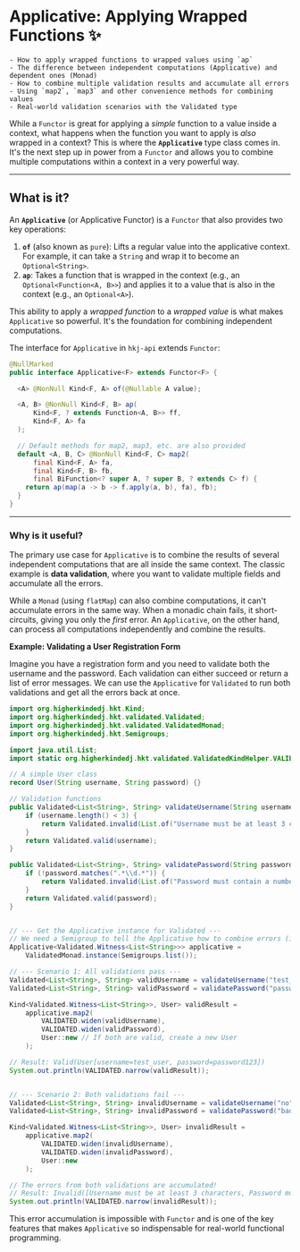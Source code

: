 # Applicative: Applying Wrapped Functions ✨

~~~admonish info title="What You'll Learn"
- How to apply wrapped functions to wrapped values using `ap`
- The difference between independent computations (Applicative) and dependent ones (Monad)
- How to combine multiple validation results and accumulate all errors
- Using `map2`, `map3` and other convenience methods for combining values
- Real-world validation scenarios with the Validated type
~~~

While a `Functor` is great for applying a *simple* function to a value inside a context, what happens when the function you want to apply is *also* wrapped in a context? This is where the **`Applicative`** type class comes in. It's the next step up in power from a `Functor` and allows you to combine multiple computations within a context in a very powerful way.

---

## What is it?

An **`Applicative`** (or Applicative Functor) is a `Functor` that also provides two key operations:

1. **`of`** (also known as `pure`): Lifts a regular value into the applicative context. For example, it can take a `String` and wrap it to become an `Optional<String>`.
2. **`ap`**: Takes a function that is wrapped in the context (e.g., an `Optional<Function<A, B>>`) and applies it to a value that is also in the context (e.g., an `Optional<A>`).

This ability to apply a *wrapped function* to a *wrapped value* is what makes `Applicative` so powerful. It's the foundation for combining independent computations.

The interface for `Applicative` in `hkj-api` extends `Functor`:


``` java
@NullMarked
public interface Applicative<F> extends Functor<F> {

  <A> @NonNull Kind<F, A> of(@Nullable A value);

  <A, B> @NonNull Kind<F, B> ap(
      Kind<F, ? extends Function<A, B>> ff,
      Kind<F, A> fa
  );

  // Default methods for map2, map3, etc. are also provided
  default <A, B, C> @NonNull Kind<F, C> map2(
      final Kind<F, A> fa,
      final Kind<F, B> fb,
      final BiFunction<? super A, ? super B, ? extends C> f) {
    return ap(map(a -> b -> f.apply(a, b), fa), fb);
  }
}
```

---

### Why is it useful?

The primary use case for `Applicative` is to combine the results of several independent computations that are all inside the same context. The classic example is **data validation**, where you want to validate multiple fields and accumulate all the errors.

While a `Monad` (using `flatMap`) can also combine computations, it can't accumulate errors in the same way. When a monadic chain fails, it short-circuits, giving you only the *first* error. An `Applicative`, on the other hand, can process all computations independently and combine the results.

**Example: Validating a User Registration Form**

Imagine you have a registration form and you need to validate both the username and the password. Each validation can either succeed or return a list of error messages. We can use the `Applicative` for `Validated` to run both validations and get all the errors back at once.

``` java
import org.higherkindedj.hkt.Kind;
import org.higherkindedj.hkt.validated.Validated;
import org.higherkindedj.hkt.validated.ValidatedMonad;
import org.higherkindedj.hkt.Semigroups;

import java.util.List;
import static org.higherkindedj.hkt.validated.ValidatedKindHelper.VALIDATED;

// A simple User class
record User(String username, String password) {}

// Validation functions
public Validated<List<String>, String> validateUsername(String username) {
    if (username.length() < 3) {
        return Validated.invalid(List.of("Username must be at least 3 characters"));
    }
    return Validated.valid(username);
}

public Validated<List<String>, String> validatePassword(String password) {
    if (!password.matches(".*\\d.*")) {
        return Validated.invalid(List.of("Password must contain a number"));
    }
    return Validated.valid(password);
}


// --- Get the Applicative instance for Validated ---
// We need a Semigroup to tell the Applicative how to combine errors (in this case, by concatenating lists)
Applicative<Validated.Witness<List<String>>> applicative =
    ValidatedMonad.instance(Semigroups.list());

// --- Scenario 1: All validations pass ---
Validated<List<String>, String> validUsername = validateUsername("test_user");
Validated<List<String>, String> validPassword = validatePassword("password123");

Kind<Validated.Witness<List<String>>, User> validResult =
    applicative.map2(
        VALIDATED.widen(validUsername),
        VALIDATED.widen(validPassword),
        User::new // If both are valid, create a new User
    );

// Result: Valid(User[username=test_user, password=password123])
System.out.println(VALIDATED.narrow(validResult));


// --- Scenario 2: Both validations fail ---
Validated<List<String>, String> invalidUsername = validateUsername("no");
Validated<List<String>, String> invalidPassword = validatePassword("bad");

Kind<Validated.Witness<List<String>>, User> invalidResult =
    applicative.map2(
        VALIDATED.widen(invalidUsername),
        VALIDATED.widen(invalidPassword),
        User::new
    );

// The errors from both validations are accumulated!
// Result: Invalid([Username must be at least 3 characters, Password must contain a number])
System.out.println(VALIDATED.narrow(invalidResult));
```

This error accumulation is impossible with `Functor` and is one of the key features that makes `Applicative` so indispensable for real-world functional programming.
